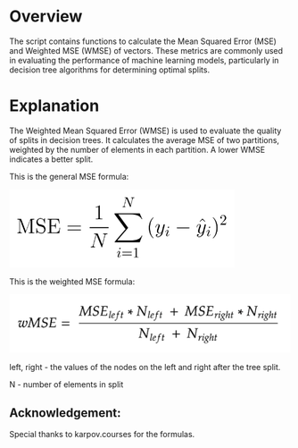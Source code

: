 # Overview
The script contains functions to calculate the Mean Squared Error (MSE) and Weighted MSE (WMSE) of vectors. These metrics are commonly used in evaluating the performance of machine learning models, particularly in decision tree algorithms for determining optimal splits.

# Explanation
The Weighted Mean Squared Error (WMSE) is used to evaluate the quality of splits in decision trees. It calculates the average MSE of two partitions, weighted by the number of elements in each partition. A lower WMSE indicates a better split.

This is the general MSE formula:

![MSE_General](https://github.com/timtimer11/Weighted-MSE-for-Decision-Trees/blob/main/MSE.png)

This is the weighted MSE formula:

![MSE_weighted](https://github.com/timtimer11/Weighted-MSE-for-Decision-Trees/blob/main/MSE_weighted.png)

left, right - the values of the nodes on the left and right after the tree split.

N - number of elements in split

## Acknowledgement:
Special thanks to karpov.courses for the formulas.
